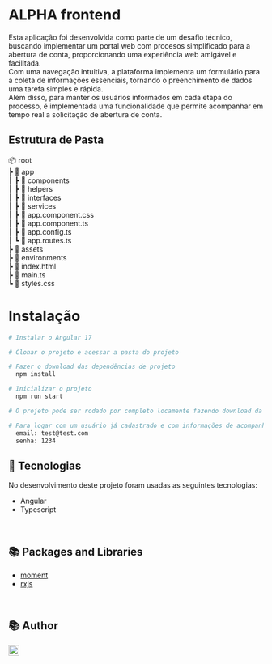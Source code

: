 # ALPHA frontend

Esta aplicação foi desenvolvida como parte de um desafio técnico, buscando implementar um portal web com procesos simplificado para a abertura de conta, proporcionando uma experiência web amigável e facilitada.<br>
Com uma navegação intuitiva, a plataforma implementa um formulário para a coleta de informações essenciais, tornando o preenchimento de dados uma tarefa simples e rápida. <br>
Além disso, para manter os usuários informados em cada etapa do processo, é implementada uma funcionalidade que permite acompanhar em tempo real a solicitação de abertura de conta.
<br>

## Estrutura de Pasta

📦 root<br>
┣ 📂 app<br>
┃ ┣ 📂 components<br>
┃ ┣ 📂 helpers<br>
┃ ┣ 📂 interfaces<br>
┃ ┣ 📂 services<br>
┃ ┣ 📜 app.component.css<br>
┃ ┣ 📜 app.component.ts<br>
┃ ┣ 📜 app.config.ts<br>
┃ ┗ 📜 app.routes.ts<br>
┣ 📂 assets<br>
┣ 📂 environments<br>
┣ 📜 index.html<br>
┣ 📜 main.ts<br>
┗ 📜 styles.css<br>

# Instalação

```bash
# Instalar o Angular 17

# Clonar o projeto e acessar a pasta do projeto

# Fazer o download das dependências de projeto
  npm install

# Inicializar o projeto
  npm run start
```

```bash
# O projeto pode ser rodado por completo locamente fazendo download da API

# Para logar com um usuário já cadastrado e com informações de acompanhamento de conta
  email: test@test.com
  senha: 1234
```

## 🚀 Tecnologias

No desenvolvimento deste projeto foram usadas as seguintes tecnologias:

- Angular
- Typescript

<br>

## 📚 Packages and Libraries

- [moment](https://www.npmjs.com/package/moment)
- [rxjs](https://www.npmjs.com/package/rxjs)

<br>

## 📚 Author

<a href="https://www.linkedin.com/in/dayanesallet/" target="_blank"><img align="left" src="https://raw.githubusercontent.com/yushi1007/yushi1007/main/images/linkedin.svg" alt="" width="21px"/></a>
